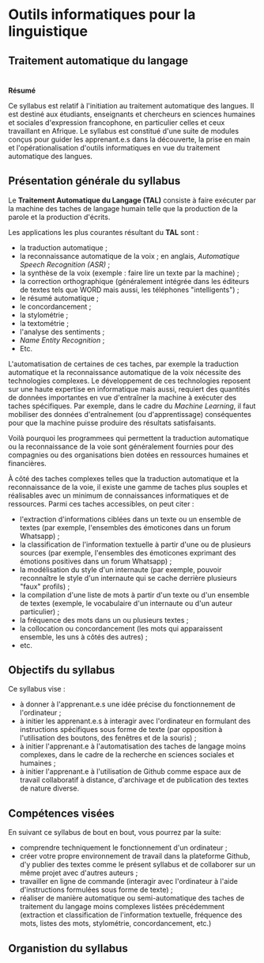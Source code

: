 # Outils informatiques pour la linguistique
## Traitement automatique du langage
#
**Résumé**

Ce syllabus est relatif à l'initiation au traitement automatique des langues. Il est destiné aux étudiants, enseignants et chercheurs en sciences humaines et sociales d'expression francophone, en particulier celles et ceux travaillant en Afrique. Le syllabus est constitué d'une suite de modules conçus pour guider les apprenant.e.s dans la découverte, la prise en main et l'opérationalisation d'outils informatiques en vue du traitement automatique des langues.


## Présentation générale du syllabus

Le **Traitement Automatique du Langage (TAL)** consiste à faire exécuter par la machine des taches de langage humain telle que la production de la parole et la production d'écrits.

Les applications les plus courantes résultant du **TAL** sont :

- la traduction automatique ;
- la reconnaissance automatique de la voix ; en anglais, *Automatique Speech Recognition (ASR)* ;
- la synthèse de la voix (exemple : faire lire un texte par la machine) ;
- la correction orthographique (généralement intégrée dans les éditeurs de textes tels que WORD mais aussi, les téléphones "intelligents") ;
- le résumé automatique ;
- le concordancement ;
- la stylométrie ;
- la textométrie ;
- l'analyse des sentiments ;
- *Name Entity Recognition* ;
- Etc.

L'automatisation de certaines de ces taches, par exemple la traduction automatique et la reconnaissance automatique de la voix nécessite des technologies complexes. Le développement de ces technologies reposent sur une haute expertise en informatique mais aussi, requiert des quantités de données importantes en vue d'entraîner la machine à exécuter des taches spécifiques. Par exemple, dans le cadre du *Machine Learning*, il faut mobiliser des données d'entraînement (ou d'apprentissage) conséquentes pour que la machine puisse produire des résultats satisfaisants.

Voilà pourquoi les programmees qui permettent la traduction automatique ou la reconnaissance de la voie sont généralement fournies pour des compagnies ou des organisations bien dotées en ressources humaines et financières.

À côté des taches complexes telles que la traduction automatique et la reconnaissance de la voie, il existe une gamme de taches plus souples et réalisables avec un minimum de connaissances informatiques et de ressources. Parmi ces taches accessibles, on peut citer :

- l'extraction d'informations ciblées dans un texte ou un ensemble de textes (par exemple, l'ensembles des émoticones dans un forum Whatsapp) ;
- la classification de l'information textuelle à partir d'une ou de plusieurs sources (par exemple, l'ensembles des émoticones exprimant des émotions positives dans un forum Whatsapp) ;
- la modélisation du style d'un internaute (par exemple, pouvoir reconnaître le style d'un internaute qui se cache derrière plusieurs "faux" profils) ;
- la compilation d'une liste de mots à partir d'un texte ou d'un ensemble de textes (exemple, le vocabulaire d'un internaute ou d'un auteur particulier) ;
- la fréquence des mots dans un ou plusieurs textes ;
- la collocation ou concordancement (les mots qui apparaissent ensemble, les uns à côtés des autres) ;
- etc.

## Objectifs du syllabus

Ce syllabus vise :

- à donner à l'apprenant.e.s une idée précise du fonctionnement de l'ordinateur ;
- à initier les apprenant.e.s à interagir avec l'ordinateur en formulant des instructions spécifiques sous forme de texte (par opposition à l'utilisation des boutons, des fenêtres et de la souris) ;
- à initier l'apprenant.e à l'automatisation des taches de langage moins complexes, dans le cadre de la recherche en sciences sociales et humaines ;
- à initier l'apprenant.e à l'utilisation de Github comme espace aux de travail collaboratif à distance, d'archivage et de publication des textes de nature diverse.

## Compétences visées

En suivant ce syllabus de bout en bout, vous pourrez par la suite:

- comprendre techniquement le fonctionnement d'un ordinateur ;
- créer votre propre environnement de travail dans la plateforme Github, d'y publier des textes comme le présent syllabus et de collaborer sur un même projet avec d'autres auteurs ;
- travailler en ligne de commande (interagir avec l'ordinateur à l'aide d'instructions formulées sous forme de texte) ;
- réaliser de manière automatique ou semi-automatique des taches de traitement du langage moins complexes listées précédemment (extraction et classification de l'information textuelle, fréquence des mots, listes des mots, stylométrie, concordancement, etc.)

## Organistion du syllabus
